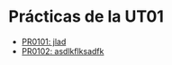 # Prácticas de la UT01

- [PR0101: jlad](./practicas/Pr01-01/Introduccion%20a%20Vagrant.md)
- [PR0102: asdlkflksadfk]()